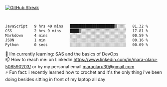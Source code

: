 

[![GitHub Streak](https://streak-stats.demolab.com?user=MaraxD&theme=tokyonight)](https://git.io/streak-stats)
 
 
 <br/>

<!--START_SECTION:waka-->

```txt
JavaScript   9 hrs 49 mins   ████████████████████▒░░░░   81.32 %
CSS          2 hrs 9 mins    ████▒░░░░░░░░░░░░░░░░░░░░   17.81 %
Markdown     4 mins          ░░░░░░░░░░░░░░░░░░░░░░░░░   00.59 %
JSON         1 min           ░░░░░░░░░░░░░░░░░░░░░░░░░   00.16 %
Python       0 secs          ░░░░░░░░░░░░░░░░░░░░░░░░░   00.09 %
```

<!--END_SECTION:waka-->
<!--[![willianrod's wakatime stats](https://github-readme-stats.vercel.app/api/wakatime?username=MaraxD)](https://github.com/anuraghazra/github-readme-stats)-->

🌱 I’m currently learning: SAS and the basics of DevOps<br/>
📫 How to reach me: on Linkedin https://www.linkedin.com/in/mara-olaru-508590203/ or by my personal email maraolaru30@gmail.com <br/>
⚡ Fun fact: i recently learned how to crochet and it's the only thing i've been doing besides sitting in front of my laptop all day <br/>
 
